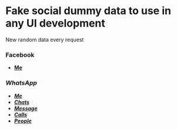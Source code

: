 <h1>Fake social dummy data to use in any UI development</h1>

<p>New random data every request</p>
<h3>Facebook</h3>
<ul>
  <li><a href="https://faker-node-app.herokuapp.com/fb/me" target="_blank"><b>Me</b></a><br/><i></li>
</ul>

<h3>WhatsApp</h3>
<ul>
  <li><a href="https://faker-node-app.herokuapp.com/whatsapp/me" target="_blank"><b>Me</b></a><br/><i></li>
  <li><a href="https://faker-node-app.herokuapp.com/whatsapp/chats" target="_blank"><b>Chats</b></a><br/><i></li>
  <li><a href="https://faker-node-app.herokuapp.com/whatsapp/message" target="_blank"><b>Message</b></a><br/><i></li>
  <li><a href="https://faker-node-app.herokuapp.com/whatsapp/calls" target="_blank"><b>Calls</b></a><br/><i></li>
  <li><a href="https://faker-node-app.herokuapp.com/whatsapp/people" target="_blank"><b>People</b></a><br/><i></li>
</ul>
